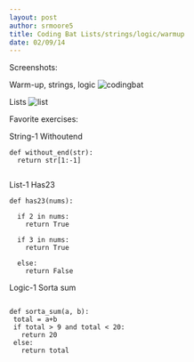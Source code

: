 ```yaml
---
layout: post
author: srmoore5
title: Coding Bat Lists/strings/logic/warmup
date: 02/09/14
---
```


Screenshots:

Warm-up, strings, logic
![codingbat](http://farm3.staticflickr.com/2821/12423854643_987626bcd8.jpg)



Lists
![list](http://farm8.staticflickr.com/7332/12423677925_ecfcc93d96.jpg)


Favorite exercises:

String-1 Withoutend

```
def without_end(str):
  return str[1:-1]
  
```

List-1 Has23

```
def has23(nums):
  
  if 2 in nums:
    return True 
    
  if 3 in nums:
    return True
    
  else: 
    return False
```

Logic-1 Sorta sum

```

def sorta_sum(a, b):
 total = a+b
 if total > 9 and total < 20:
   return 20
 else:
   return total

```   
